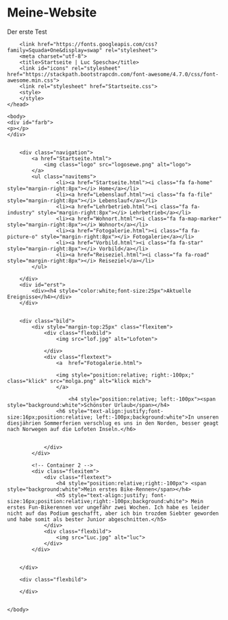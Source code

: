 # Meine-Website
Der erste Test 
<!doctype html>
<html lang="de">
	<head> 
		
		<link href="https://fonts.googleapis.com/css?family=Squada+One&display=swap" rel="stylesheet"> 
		<meta charset="utf-8">
		<title>Startseite | Luc Spescha</title>
		<link id="icons" rel="stylesheet" href="https://stackpath.bootstrapcdn.com/font-awesome/4.7.0/css/font-awesome.min.css">
		<link rel="stylesheet" href="Startseite.css">
		<style>
		</style>
	</head>
	
	<body>
	<div id="farb">
	<p></p>
	</div>
	
	
		<div class="navigation">
			<a href="Startseite.html">
				<img class="logo" src="logosewe.png" alt="logo">	
			</a>
			<ul class="navitems">
					<li><a href="Startseite.html"><i class="fa fa-home"  style="margin-right:8px"></i> Home</a></li>
					<li><a href="Lebenslauf.html"><i class="fa fa-file" style="margin-right:8px"></i> Lebenslauf</a></li>
					<li><a href="Lehrbetrieb.html"><i class="fa fa-industry" style="margin-right:8px"></i> Lehrbetrieb</a></li>
					<li><a href="Wohnort.html"><i class="fa fa-map-marker" style="margin-right:8px"></i> Wohnort</a></li>
					<li><a href="Fotogalerie.html"><i class="fa fa-picture-o" style="margin-right:8px"></i> Fotogalerie</a></li>
					<li><a href="Vorbild.html"><i class="fa fa-star" style="margin-right:8px"></i> Vorbild</a></li>
					<li><a href="Reiseziel.html"><i class="fa fa-road" style="margin-right:8px"></i> Reiseziel</a></li>
			</ul>
		
		</div>
		<div id="erst">
			<div><h4 style="color:white;font-size:25px">Aktuelle Ereignisse</h4></div>
		</div>
		
	
		<div class="bild">
			<div style="margin-top:25px" class="flexitem">
				<div class="flexbild">
					<img src="lof.jpg" alt="Lofoten">
					
				</div>
				<div class="flextext">
					<a  href="Fotogalerie.html">
					
					<img style="position:relative; right:-100px;" class="klick" src="molga.png" alt="klick mich">
					</a>
					
						<h4 style="position:relative; left:-100px"><span style="background:white">Schönster Urlaub</span></h4>
					<h6 style="text-align:justify;font-size:16px;position:relative; left:-100px;background:white">In unseren diesjährien Sommerferien verschlug es uns in den Norden, besser geagt nach Norwegen auf die Lofoten Inseln.</h6>
				
				
				</div>
			</div>
			
			<!-- Container 2 -->
			<div class="flexitem">
				<div class="flextext">
					<h4 style="position:relative;right:-100px"> <span style="background:white">Mein erstes Bike-Rennen</span></h4>
					<h5 style="text-align:justify; font-size:16px;position:relative;right:-100px;background:white"> Mein erstes Fun-Bikerennen vor ungefähr zwei Wochen. Ich habe es leider nicht auf das Podium geschafft, aber ich bin trozdem Siebter geworden und habe somit als bester Junior abgeschnitten.</h5>
				</div>
				<div class="flexbild">
					<img src="Luc.jpg" alt="luc">
				</div>
			</div>
			
			
		</div>
		
		<div class="flexbild">
			
		</div>
	
	
	</body>
	
</html>
